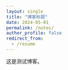 ```yaml
---
layout: single
title: "博客标题"
date: 2024-05-01
permalink: /notes/
author_profile: false
redirect_from:
  - /resume
---
```


这是测试博客。
